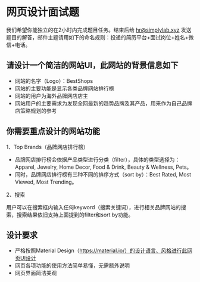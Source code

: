 # 网页设计面试题

我们希望你能独立的在2小时内完成题目任务。结束后给 hr@simplylab.xyz 发送题目的解答，邮件主题请用如下的命名规则：投递的简历平台+面试岗位+姓名+微信+电话。

## 请设计一个简洁的网站UI，此网站的背景信息如下

- 网站的名字（Logo）：BestShops
- 网站的主要功能是显示各类品牌网站排行榜
- 网站的用户为海外品牌网店店主
- 网站用户的主要需求为发现全网最新的趋势品牌及其产品，用来作为自己品牌店策略规划的参考

## 你需要重点设计的网站功能

1、Top Brands（品牌网店排行榜）
- 品牌网店排行榜会依据产品类型进行分类（filter），具体的类型选择为：Apparel, Jewelry, Home Decor, Food & Drink, Beauty & Wellness, Pets。
- 同时，品牌网店排行榜有三种不同的排序方式（sort by）：Best Rated, Most Viewed, Most Trending。

2、搜索

用户可以在搜索框内输入任何keyword（搜索关键词），进行相关品牌网站的搜索，搜索结果依旧支持上面提到的filter和sort by功能。

## 设计要求

- 严格按照Material Design（https://material.io/）的设计语言、风格进行此网页UI设计
- 网页各项功能的使用方法简单易懂，无需额外说明
- 网页界面简洁美观
